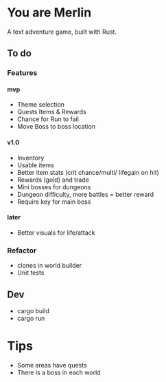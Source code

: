 # You are Merlin

A text adventure game, built with Rust.

## To do

### Features

#### mvp
- Theme selection
- Quests Items & Rewards
- Chance for Run to fail
- Move Boss to boss location

#### v1.0 
- Inventory
- Usable items
- Better item stats (crit chance/multi/ lifegain on hit)
- Rewards (gold) and trade
- Mini bosses for dungeons
- Dungeon difficulty, more battles = better reward
- Require key for main boss

#### later
- Better visuals for life/attack

### Refactor

- clones in world builder
- Unit tests

## Dev

- cargo build
- cargo run


# Tips
- Some areas have quests
- There is a boss in each world